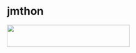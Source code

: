 # jmthon

<p align="left"><a href="https://heroku.com/deploy?template=https://github.com/mpoer/mus1"> <img src="https://img.shields.io/badge/Deploy%20To%20Heroku-purple?style=for-the-badge&logo=heroku" width="320" height="58.45"/></a></p>
